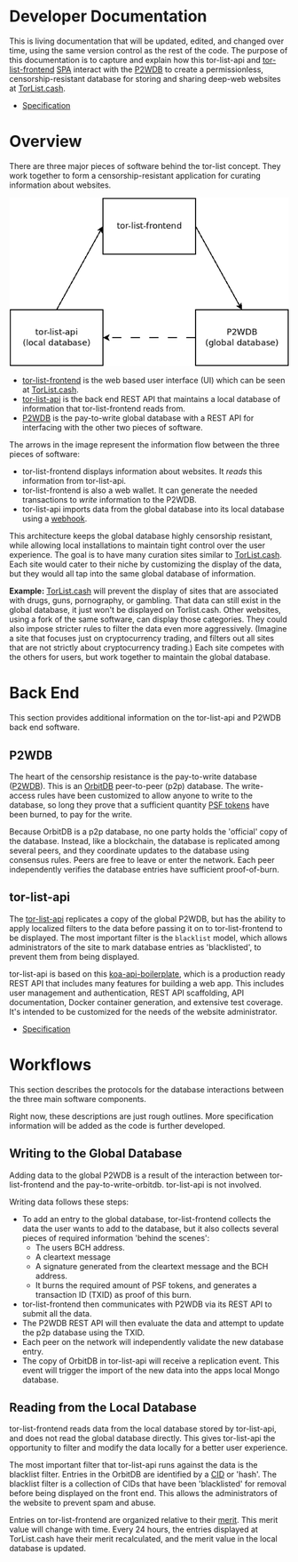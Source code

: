 # Developer Documentation

This is living documentation that will be updated, edited, and changed over time, using the same version control as the rest of the code. The purpose of this documentation is to capture and explain how this tor-list-api and [tor-list-frontend](https://github.com/Permissionless-Software-Foundation/tor-list-frontend) [SPA](https://en.wikipedia.org/wiki/Single-page_application) interact with the [P2WDB](https://github.com/Permissionless-Software-Foundation/ipfs-p2wdb-service) to create a permissionless, censorship-resistant database for storing and sharing deep-web websites at [TorList.cash](https://torlist.cash).

- [Specification](./specification.md)

# Overview

There are three major pieces of software behind the tor-list concept. They work together to form a censorship-resistant application for curating information about websites.

![tor-list major subcomponents](./diagrams/software-interaction.png)

- [tor-list-frontend](https://github.com/Permissionless-Software-Foundation/tor-list-frontend) is the web based user interface (UI) which can be seen at [TorList.cash](https://torlist.cash/).
- [tor-list-api](https://github.com/Permissionless-Software-Foundation/tor-list-api) is the back end REST API that maintains a local database of information that tor-list-frontend reads from.
- [P2WDB](https://github.com/Permissionless-Software-Foundation/ipfs-p2wdb-service) is the pay-to-write global database with a REST API for interfacing with the other two pieces of software.

The arrows in the image represent the information flow between the three pieces of software:

- tor-list-frontend displays information about websites. It _reads_ this information from tor-list-api.
- tor-list-frontend is also a web wallet. It can generate the needed transactions to _write_ information to the P2WDB.
- tor-list-api imports data from the global database into its local database using a [webhook](https://en.wikipedia.org/wiki/Webhook).

This architecture keeps the global database highly censorship resistant, while allowing local installations to maintain tight control over the user experience. The goal is to have many curation sites similar to [TorList.cash](https://torlist.cash). Each site would cater to their niche by customizing the display of the data, but they would all tap into the same global database of information.

**Example:** [TorList.cash](https://torlist.cash) will prevent the display of sites that are associated with drugs, guns, pornography, or gambling. That data can still exist in the global database, it just won't be displayed on Torlist.cash. Other websites, using a fork of the same software, can display those categories. They could also impose stricter rules to filter the data even more aggressively. (Imagine a site that focuses just on cryptocurrency trading, and filters out all sites that are not strictly about cryptocurrency trading.) Each site competes with the others for users, but work together to maintain the global database.

# Back End

This section provides additional information on the tor-list-api and P2WDB back end software.

## P2WDB

The heart of the censorship resistance is the pay-to-write database ([P2WDB](https://github.com/Permissionless-Software-Foundation/ipfs-p2wdb-service)). This is an [OrbitDB](https://orbitdb.org/) peer-to-peer (p2p) database. The write-access rules have been customized to allow anyone to write to the database, so long they prove that a sufficient quantity [PSF tokens](https://psfoundation.cash) have been burned, to pay for the write.

Because OrbitDB is a p2p database, no one party holds the 'official' copy of the database. Instead, like a blockchain, the database is replicated among several peers, and they coordinate updates to the database using consensus rules. Peers are free to leave or enter the network. Each peer independently verifies the database entries have sufficient proof-of-burn.

## tor-list-api

The [tor-list-api](https://github.com/Permissionless-Software-Foundation/tor-list-api) replicates a copy of the global P2WDB, but has the ability to apply localized filters to the data before passing it on to tor-list-frontend to be displayed. The most important filter is the `blacklist` model, which allows administrators of the site to mark database entries as 'blacklisted', to prevent them from being displayed.

tor-list-api is based on this [koa-api-boilerplate](https://github.com/christroutner/koa-api-boilerplate), which is a production ready REST API that includes many features for building a web app. This includes user management and authentication, REST API scaffolding, API documentation, Docker container generation, and extensive test coverage. It's intended to be customized for the needs of the website administrator.

- [Specification](./specification.md)

# Workflows

This section describes the protocols for the database interactions between the three main software components.

Right now, these descriptions are just rough outlines. More specification information will be added as the code is further developed.

## Writing to the Global Database

Adding data to the global P2WDB is a result of the interaction between tor-list-frontend and the pay-to-write-orbitdb. tor-list-api is not involved.

Writing data follows these steps:

- To add an entry to the global database, tor-list-frontend collects the data the user wants to add to the database, but it also collects several pieces of required information 'behind the scenes':
  - The users BCH address.
  - A cleartext message
  - A signature generated from the cleartext message and the BCH address.
  - It burns the required amount of PSF tokens, and generates a transaction ID (TXID) as proof of this burn.
- tor-list-frontend then communicates with P2WDB via its REST API to submit all the data.
- The P2WDB REST API will then evaluate the data and attempt to update the p2p database using the TXID.
- Each peer on the network will independently validate the new database entry.
- The copy of OrbitDB in tor-list-api will receive a replication event. This event will trigger the import of the new data into the apps local Mongo database.

## Reading from the Local Database

tor-list-frontend reads data from the local database stored by tor-list-api, and does not read the global database directly. This gives tor-list-api the opportunity to filter and modify the data locally for a better user experience.

The most important filter that tor-list-api runs against the data is the blacklist filter. Entries in the OrbitDB are identified by a [CID](https://docs.ipfs.io/concepts/content-addressing/) or 'hash'. The blacklist filter is a collection of CIDs that have been 'blacklisted' for removal before being displayed on the front end. This allows the administrators of the website to prevent spam and abuse.

Entries on tor-list-frontend are organized relative to their [merit](https://github.com/Permissionless-Software-Foundation/bch-message-lib/blob/master/lib/merit.js). This merit value will change with time. Every 24 hours, the entries displayed at TorList.cash have their merit recalculated, and the merit value in the local database is updated.
